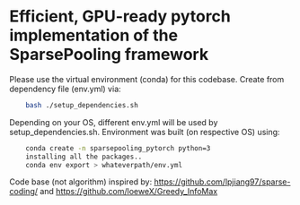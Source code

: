 
# Efficient, GPU-ready pytorch implementation of the SparsePooling framework

Please use the virtual environment (conda) for this codebase. Create from dependency file (env.yml) via:
```bash
    bash ./setup_dependencies.sh
```

Depending on your OS, different env.yml will be used by setup_dependencies.sh. 
Environment was built (on respective OS) using:

```bash
    conda create -n sparsepooling_pytorch python=3
    installing all the packages..
    conda env export > whateverpath/env.yml
```

Code base (not algorithm) inspired by:
https://github.com/lpjiang97/sparse-coding/
and
https://github.com/loeweX/Greedy_InfoMax



